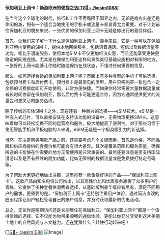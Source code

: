 **保加利亚上网卡：畅游欧洲的便捷之选[[TG💪+ @esim1088](https://t.me/s/esim1088)]**

在当今这个全球化的时代，旅行和工作不再局限于国界之内。无论是商务出差还是休闲旅游，拥有一个适合当地使用的手机卡或流量卡都显得尤为重要。对于计划前往保加利亚的朋友来说，一张优质的保加利亚上网卡无疑是你出行的最佳伴侣。

首先，让我们来了解一下什么是保加利亚上网卡。简单来说，它是一种可以在保加利亚境内使用的SIM卡，提供本地网络服务，包括语音通话、短信以及数据流量等功能。相比于漫游服务，使用本地SIM卡不仅更加经济实惠，而且还能享受更快更稳定的网络连接。尤其是在像保加利亚这样风景优美但基础设施相对有限的地方，一张好的上网卡能够让你随时随地保持在线状态，不错过任何重要的信息。

那么，如何选择合适的保加利亚上网卡呢？市面上有多种类型的手机卡可供选择，包括预付费卡和后付费卡。预付费卡是最常见的类型，用户只需购买一张包含一定金额的话费额度即可开始使用，非常方便快捷。而如果你经常需要大量数据流量或者长时间停留在保加利亚，那么后付费卡可能更适合你，因为它通常提供更大的流量包和更灵活的服务选项。

除了传统的实体SIM卡之外，现在还有一种新兴的选择——eSIM技术。eSIM是一种嵌入式芯片，可以直接安装在支持该功能的设备中，无需物理更换SIM卡。这意味着你可以轻松切换不同的运营商和服务，极大地提高了便利性。对于那些习惯于使用智能手机和平板电脑的人来说，eSIM无疑是一个极具吸引力的新选择。

当然，在决定购买哪款产品之前，还需要考虑几个关键因素。首先是价格，不同品牌和供应商提供的套餐价格可能会有很大差异。其次是覆盖范围和服务质量，确保所选的卡能够在你需要的地方正常使用是非常重要的。最后还要注意是否支持国际漫游以及是否有额外的附加功能，比如无限制的数据流量或是免费拨打特定号码等。

为了帮助大家更好地做出决策，这里推荐一款备受好评的产品——“保加利亚上网卡”。这款产品由知名电信公司推出，以其高性价比和优质服务赢得了众多用户的青睐。它提供了多种套餐供消费者选择，从基础版到豪华版应有尽有，满足不同用户的需求。更重要的是，“保加利亚上网卡”还特别注重用户体验，通过简洁直观的应用程序让用户轻松管理自己的账户信息，并及时获取最新的优惠活动。

总之，无论你是短期访问还是长期居住在保加利亚，“保加利亚上网卡”都是一个值得信赖的选择。它不仅能为你带来顺畅的通信体验，更能让你充分享受到这片美丽土地上的自然风光与人文魅力。还在犹豫什么？赶快行动起来吧！

[[TG💪+ @esim1088](https://t.me/s/esim1088) ![Image](https://i.postimg.cc/4NQfJmqS/Snipaste-2025-05-13-00-14-12.png)]